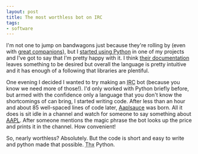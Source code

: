 ```yaml
---
layout: post
title: The most worthless bot on IRC
tags:
- software
---
```

<p>I'm not one to jump on bandwagons just because they're rolling by (even with
<a href="http://xkcd.com/353/">great companions</a>), but I <a
href="http://svn.mozilla.org/projects/kubla/trunk/scripts/kublad.py">started
using Python</a> in one of my projects and I've got to say that I'm pretty happy
with it.  I think <a href="http://docs.python.org/">their documentation</a>
leaves something to be desired but overall the language is pretty intuitive and
it has enough of a following that libraries are plentiful.</p>

<p>One evening I decided I wanted to try making an <abbr title="Internet Relay
Chat">IRC</abbr> bot (because you know we need more of those!).  I'd only worked
with Python briefly before, but armed with the confidence only a language that
you don't know the shortcomings of can bring, I started writing code.  After
less than an hour and about 85 well-spaced lines of code later, <a
href="http://svn.micropipes.com/aaplsauce/trunk/aaplsauce.py">Aaplsauce</a> was
born.  All it does is sit idle in a channel and watch for someone to say
something about <a
href="http://finance.google.com/finance?client=ob&q=AAPL"><abbr title="Apple
Inc.">AAPL</abbr></a>.  After someone mentions the magic phrase the bot looks up
the price and prints it in the channel.  How convenient!</p>

<p>So, nearly worthless?  Absolutely.  But the code is short and easy to write
and python made that possible.  <abbr title="&quot;Thanks.&quot;  That's right.
I abbr'd it.">Thx</abbr> Python.</p>
